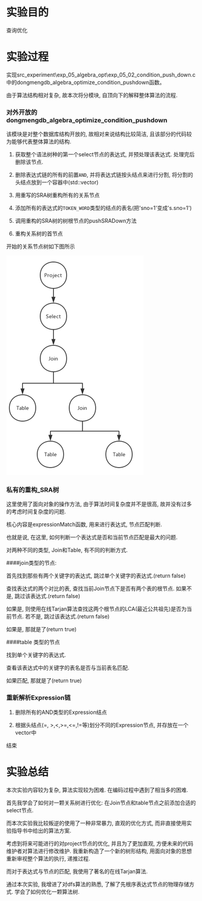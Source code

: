 #   实验目的

查询优化

#   实验过程

实现src_experiment\exp_05_algebra_opt\exp_05_02_condition_push_down.c中的dongmengdb_algebra_optimize_condition_pushdown函数。 


由于算法结构相对复杂, 故本次将分模块, 自顶向下的解释整体算法的流程.

### 对外开放的dongmengdb_algebra_optimize_condition_pushdown

该模块是对整个数据库结构开放的, 故相对来说结构比较简洁, 且该部分的代码较为能够代表整体算法的结构.

1.  获取整个语法树种的第一个select节点的表达式, 并预处理该表达式. 处理完后删除该节点.

2.  删除表达式链的所有的前置`AND`,  并将表达式链按头结点来进行分割,    将分割的头结点放到一个容器中(std::vector)

3.  用重写的SRA树重构所有的关系节点

4.  添加所有的表达式的`TOKEN_WORD`类型的结点的表名(把'sno=1'变成's.sno=1')  

4.  调用重构的SRA树的树根节点的pushSRADown方法

5.  重构关系树的首节点

开始的关系节点树如下图所示

![](3.1.jpg)

### 私有的重构_SRA树

这里使用了面向对象的操作方法, 由于算法时间复杂度并不是很高, 故并没有过多的考虑时间复杂度的问题.

核心内容是expressionMatch函数, 用来进行表达式, 节点匹配判断.

也就是说, 在这里, 如何判断一个表达式是否和当前节点匹配是最大的问题.

对两种不同的类型, Join和Table, 有不同的判断方式.

####join类型的节点:

首先找到那些有两个关键字的表达式, 跳过单个关键字的表达式.(return false)

查找表达式的两个对比的表, 查找当前Join节点下是否有两个表的根节点. 如果不是, 跳过该表达式.(return false)

如果是, 则使用在线Tarjan算法查找这两个根节点的LCA(最近公共祖先)是否为当前节点. 若不是, 跳过该表达式.(return false)

如果是, 那就是了(return true)

####table 类型的节点

找到单个关键字的表达式.

查看该表达式中的关键字的表名是否与当前表名匹配.

如果匹配, 那就是了(return true)

### 重新解析Expression链

1.  删除所有的AND类型的Expression结点

2.  根据头结点(=, >,<,>=,<=,!=等)划分不同的Expression节点, 并存放在一个vector中

结束

#   实验总结

本次实验内容较为复杂, 算法实现较为困难. 在编码过程中遇到了相当多的困难.

首先我学会了如何对一颗关系树进行优化: 在Join节点和table节点之前添加合适的select节点.

而本次实验我比较叛逆的使用了一种非常暴力, 直观的优化方式, 而非直接使用实验指导书中给出的算法方案.

考虑到将来可能进行的对project节点的优化, 并且为了更加直观, 方便未来的代码维护者对算法进行修改维护.
 我重新构造了一个新的树形结构, 用面向对象的思想重新审视整个算法的执行, 递推过程.
 
而对于表达式与节点的匹配, 我使用了著名的在线Tarjan算法.

通过本次实验, 我增进了对dfs算法的熟悉, 了解了先根序表达式节点的物理存储方式. 学会了如何优化一颗算法树.
